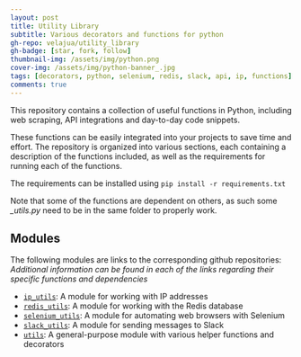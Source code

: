 ```yaml
---
layout: post
title: Utility Library
subtitle: Various decorators and functions for python
gh-repo: velajua/utility_library
gh-badge: [star, fork, follow]
thumbnail-img: /assets/img/python.png
cover-img: /assets/img/python-banner_.jpg
tags: [decorators, python, selenium, redis, slack, api, ip, functions]
comments: true
---
```


This repository contains a collection of useful functions in Python, including web scraping, API integrations and day-to-day code snippets.

These functions can be easily integrated into your projects to save time and effort. The repository is organized into various sections, each containing a description of the functions included, as well as the requirements for running each of the functions.

The requirements can be installed using `pip install -r requirements.txt` 

Note that some of the functions are dependent on others, as such some *_utils.py* need to be in the same folder to properly work.

## Modules

The following modules are links to the corresponding github repositories:
*Additional information can be found in each of the links regarding their specific functions and dependencies*

- [`ip_utils`](https://github.com/velajua/utility_library/tree/main/ip_utils): A module for working with IP addresses
- [`redis_utils`](https://github.com/velajua/utility_library/tree/main/redis_utils): A module for working with the Redis database
- [`selenium_utils`](https://github.com/velajua/utility_library/tree/main/selenium_utils): A module for automating web browsers with Selenium
- [`slack_utils`](https://github.com/velajua/utility_library/tree/main/slack_utils): A module for sending messages to Slack
- [`utils`](https://github.com/velajua/utility_library/tree/main/utils): A general-purpose module with various helper functions and decorators
